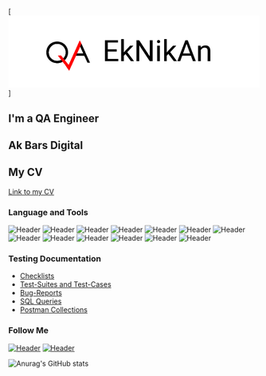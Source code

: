 [![Header](https://github.com/eknikan/eknikan/blob/main/pic/eknikan.png)]
## I'm a QA Engineer 
## Ak Bars Digital
## My CV
[Link to my CV](https://drive.google.com/file/d/1HaeXlUL-Wttj7Vw5niHmE1ggbuYMVVBs/view?usp=sharing/)


### Language and Tools
![Header](https://img.shields.io/badge/Jira-090909?style=for-the-badge&logo=jira&logoColor=136be1)
![Header](https://img.shields.io/badge/Postman-090909?style=for-the-badge&logo=postman&logoColor=f76935)
![Header](https://img.shields.io/badge/Swagger-090909?style=for-the-badge&logo=swagger&logoColor=7ede2b)
![Header](https://img.shields.io/badge/Github-090909?style=for-the-badge&logo=github&logoColor=8cc4d7)
![Header](https://img.shields.io/badge/Instana-090909?style=for-the-badge&logo=azuredevops&logoColor=0074d0)
![Header](https://img.shields.io/badge/Figma-090909?style=for-the-badge&logo=figma&logoColor=7d5fa6)
![Header](https://img.shields.io/badge/MySQL-090909?style=for-the-badge&logo=mysql&logoColor=00618a)
![Header](https://img.shields.io/badge/TeamCity-090909?style=for-the-badge&logo=mongodb&logoColor=4aa73c)
![Header](https://img.shields.io/badge/DevTools-090909?style=for-the-badge&logo=googlechrome&logoColor=2674f2)
![Header](https://img.shields.io/badge/Kibana-090909?style=for-the-badge&logo=androidstudio&logoColor=3ad07d)
![Header](https://img.shields.io/badge/TestRail-090909?style=for-the-badge&logo=&logoColor=71b556)
![Header](https://img.shields.io/badge/Fiddler-090909?style=for-the-badge&logo=fiddler&logoColor=8cc4d7)
![Header](https://img.shields.io/badge/Sentry-090909?style=for-the-badge&logo=charlesproxy&logoColor=8cc4d7)

### Testing Documentation

- [Checklists](https://github.com/eknikan/checklist)
- [Test-Suites and Test-Cases](https://github.com/eknikan/test-cases)
- [Bug-Reports](https://github.com/eknikan/bug-reports)
- [SQL Queries](https://github.com/eknikan/SQL)
- [Postman Collections](https://github.com/eknikan/postman)

### Follow Me
[![Header](https://img.shields.io/badge/Instagram-090909?style=for-the-badge&logo=instagram&logoColor=9939a3)](https://www.instagram.com/kate_katuha/)
[![Header](https://img.shields.io/badge/Telegram-090909?style=for-the-badge&logo=telegram&logoColor=31a5db)](https://t.me/Katerina_nikol)

![Anurag's GitHub stats](https://github-readme-stats.vercel.app/api?username=eknikan&show_icons=true&theme=radical)
